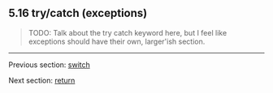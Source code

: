 ## 5.16 try/catch (exceptions)

>TODO: Talk about the try catch keyword here, but I feel like exceptions should have their own, larger'ish section.

---

Previous section: [switch](5.15-switch.md)

Next section: [return](5.17-return.md)